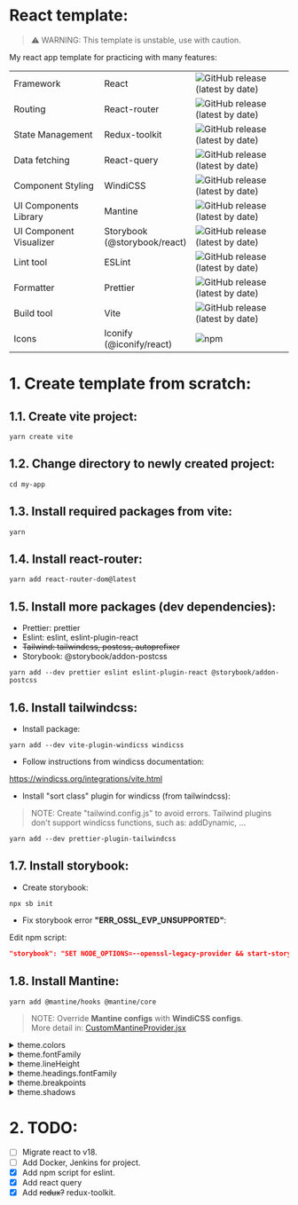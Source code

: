 # React template:

> ⚠️ WARNING: This template is unstable, use with caution.

My react app template for practicing with many features:

<table>
    <tbody>
        <tr>
            <td> Framework </td>
            <td> React </td>
            <td> <img alt="GitHub release (latest by date)" src="https://img.shields.io/github/v/release/facebook/react?color=B9C3FF&style=flat-square"> </td>
        </tr>
        <tr>
            <td> Routing </td>
            <td> React-router </td>
            <td> <img alt="GitHub release (latest by date)" src="https://img.shields.io/github/v/release/remix-run/react-router?color=B9C3FF&style=flat-square"> </td>
        </tr>
        <tr>
            <td> State Management </td>
            <td> Redux-toolkit </td>
            <td> <img alt="GitHub release (latest by date)" src="https://img.shields.io/github/v/release/reduxjs/redux-toolkit?color=B9C3FF&style=flat-square"> </td>
        </tr>
        <tr>
            <td> Data fetching </td>
            <td> React-query </td>
            <td> <img alt="GitHub release (latest by date)" src="https://img.shields.io/github/v/release/tannerlinsley/react-query?color=B9C3FF&style=flat-square"> </td>
        </tr>
        <tr>
            <td> Component Styling </td>
            <td> WindiCSS </td>
            <td> <img alt="GitHub release (latest by date)" src="https://img.shields.io/github/v/release/windicss/windicss?color=B9C3FF&style=flat-square"> </td>
        </tr>
        <tr>
            <td> UI Components Library </td>
            <td> Mantine </td>
            <td> <img alt="GitHub release (latest by date)" src="https://img.shields.io/github/v/release/mantinedev/mantine?color=B9C3FF&style=flat-square"> </td>
        </tr>
        <tr>
            <td> UI Component Visualizer </td>
            <td> Storybook <br/> (@storybook/react)</td>
            <td> <img alt="GitHub release (latest by date)" src="https://img.shields.io/github/v/release/storybookjs/storybook?color=B9C3FF&style=flat-square"> </td>
        </tr>
        <tr>
            <td> Lint tool </td>
            <td> ESLint </td>
            <td> <img alt="GitHub release (latest by date)" src="https://img.shields.io/github/v/release/eslint/eslint?color=B9C3FF&style=flat-square"> </td>
        </tr>
        <tr>
            <td> Formatter </td>
            <td> Prettier </td>
            <td> <img alt="GitHub release (latest by date)" src="https://img.shields.io/github/v/release/prettier/prettier?color=B9C3FF&style=flat-square"> </td>
        </tr>
        <tr>
            <td> Build tool </td>
            <td> Vite </td>
            <td> <img alt="GitHub release (latest by date)" src="https://img.shields.io/github/v/release/vitejs/vite?color=B9C3FF&style=flat-square"> </td>
        </tr>
        <tr>
            <td> Icons </td>
            <td> Iconify <br/> (@iconify/react) </td>
            <td> <img alt="npm" src="https://img.shields.io/npm/v/@iconify/react?color=B9C3FF&style=flat-square"> </td>
        </tr>
    </tbody>
</table>

# 1. Create template from scratch:

## 1.1. Create vite project:

```console
yarn create vite
```

## 1.2. Change directory to newly created project:

```console
cd my-app
```

## 1.3. Install required packages from vite:

```console
yarn
```

## 1.4. Install react-router:

```console
yarn add react-router-dom@latest
```

## 1.5. Install more packages (dev dependencies):

- Prettier: prettier
- Eslint: eslint, eslint-plugin-react
- ~~Tailwind: tailwindcss, postcss, autoprefixer~~
- Storybook: @storybook/addon-postcss

```console
yarn add --dev prettier eslint eslint-plugin-react @storybook/addon-postcss
```

## 1.6. Install tailwindcss:

- Install package:

```console
yarn add --dev vite-plugin-windicss windicss
```

- Follow instructions from windicss documentation:

https://windicss.org/integrations/vite.html

- Install "sort class" plugin for windicss (from tailwindcss):

> NOTE: Create "tailwind.config.js" to avoid errors. Tailwind plugins don't support windicss functions, such as: addDynamic, ...

```console
yarn add --dev prettier-plugin-tailwindcss
```

## 1.7. Install storybook:

- Create storybook:

```console
npx sb init
```

- Fix storybook error **"ERR_OSSL_EVP_UNSUPPORTED"**:

Edit npm script:

```json
"storybook": "SET NODE_OPTIONS=--openssl-legacy-provider && start-storybook -p 6006",
```

## 1.8. Install Mantine:

```console
yarn add @mantine/hooks @mantine/core
```

> NOTE: Override **Mantine configs** with **WindiCSS configs**.\
> More detail in: [CustomMantineProvider.jsx](/src/provider/CustomMantineProvider.jsx)

<details>
<summary>theme.colors</summary>
Use 'blue-gray' for dark color from Mantine, so 'dark' color from WindiCSS is removed

<p><a href="https://mantine.dev/theming/extend-theme/#default-colors">Base</a></p>
<p><a href="https://github.com/mantinedev/mantine/blob/master/src/mantine-styles/src/theme/default-colors.ts#L3">Base (github)</a></p>
<p><a href="https://windicss.org/utilities/general/colors.html">Changes</a></p>
<p><a href="https://github.com/windicss/windicss/blob/main/src/config/colors.ts#L132">Changes (github)</a></p>

```diff
{
          pink: [
-           '#fff0f6',
-           '#ffdeeb',
-           '#fcc2d7',
-           '#faa2c1',
-           '#f783ac',
-           '#f06595',
-           '#e64980',
-           '#d6336c',
-           '#c2255c',
-           '#a61e4d',
+           '#fdf2f8',
+           '#fce7f3',
+           '#fbcfe8',
+           '#f9a8d4',
+           '#f472b6',
+           '#ec4899',
+           '#db2777',
+           '#be185d',
+           '#9d174d',
+           '#831843',

          ],
+         rose: [
+           '#fff1f2',
+           '#ffe4e6',
+           '#fecdd3',
+           '#fda4af',
+           '#fb7185',
+           '#f43f5e',
+           '#e11d48',
+           '#be123c',
+           '#9f1239',
+           '#881337',
+         ],
          red: [
-           '#fff5f5',
-           '#ffe3e3',
-           '#ffc9c9',
-           '#ffa8a8',
-           '#ff8787',
-           '#ff6b6b',
-           '#fa5252',
-           '#f03e3e',
-           '#e03131',
-           '#c92a2a',
+           '#fef2f2',
+           '#fee2e2',
+           '#fecaca',
+           '#fca5a5',
+           '#f87171',
+           '#ef4444',
+           '#dc2626',
+           '#b91c1c',
+           '#991b1b',
+           '#7f1d1d',
          ],
          orange: [
-           '#fff4e6',
-           '#ffe8cc',
-           '#ffd8a8',
-           '#ffc078',
-           '#ffa94d',
-           '#ff922b',
-           '#fd7e14',
-           '#f76707',
-           '#e8590c',
-           '#d9480f',
+           '#fff7ed',
+           '#ffedd5',
+           '#fed7aa',
+           '#fdba74',
+           '#fb923c',
+           '#f97316',
+           '#ea580c',
+           '#c2410c',
+           '#9a3412',
+           '#7c2d12',
          ],
          yellow: [
-           '#fff9db',
-           '#fff3bf',
-           '#ffec99',
-           '#ffe066',
-           '#ffd43b',
-           '#fcc419',
-           '#fab005',
-           '#f59f00',
-           '#f08c00',
-           '#e67700',
+           '#fefce8',
+           '#fef9c3',
+           '#fef08a',
+           '#fde047',
+           '#facc15',
+           '#eab308',
+           '#ca8a04',
+           '#a16207',
+           '#854d0e',
+           '#713f12',
          ],
+         amber: [
+           '#fffbeb',
+           '#fef3c7',
+           '#fde68a',
+           '#fcd34d',
+           '#fbbf24',
+           '#f59e0b',
+           '#d97706',
+           '#b45309',
+           '#92400e',
+           '#78350f',
+         ],
          lime: [
-           '#f4fce3',
-           '#e9fac8',
-           '#d8f5a2',
-           '#c0eb75',
-           '#a9e34b',
-           '#94d82d',
-           '#82c91e',
-           '#74b816',
-           '#66a80f',
-           '#5c940d',
+           '#f7fee7',
+           '#ecfccb',
+           '#d9f99d',
+           '#bef264',
+           '#a3e635',
+           '#84cc16',
+           '#65a30d',
+           '#4d7c0f',
+           '#3f6212',
+           '#365314',
          ],
          green: [
-           '#ebfbee',
-           '#d3f9d8',
-           '#b2f2bb',
-           '#8ce99a',
-           '#69db7c',
-           '#51cf66',
-           '#40c057',
-           '#37b24d',
-           '#2f9e44',
-           '#2b8a3e',
+           '#f0fdf4',
+           '#dcfce7',
+           '#bbf7d0',
+           '#86efac',
+           '#4ade80',
+           '#22c55e',
+           '#16a34a',
+           '#15803d',
+           '#166534',
+           '#14532d',
          ],
+         emerald: [
+           '#ecfdf5',
+           '#d1fae5',
+           '#a7f3d0',
+           '#6ee7b7',
+           '#34d399',
+           '#10b981',
+           '#059669',
+           '#047857',
+           '#065f46',
+           '#064e3b',
+         ],
          teal: [
-           '#e6fcf5',
-           '#c3fae8',
-           '#96f2d7',
-           '#63e6be',
-           '#38d9a9',
-           '#20c997',
-           '#12b886',
-           '#0ca678',
-           '#099268',
-           '#087f5b',
+           '#f0fdfa',
+           '#ccfbf1',
+           '#99f6e4',
+           '#5eead4',
+           '#2dd4bf',
+           '#14b8a6',
+           '#0d9488',
+           '#0f766e',
+           '#115e59',
+           '#134e4a',
          ],
          cyan: [
-           '#e3fafc',
-           '#c5f6fa',
-           '#99e9f2',
-           '#66d9e8',
-           '#3bc9db',
-           '#22b8cf',
-           '#15aabf',
-           '#1098ad',
-           '#0c8599',
-           '#0b7285',
+           '#ecfeff',
+           '#cffafe',
+           '#a5f3fc',
+           '#67e8f9',
+           '#22d3ee',
+           '#06b6d4',
+           '#0891b2',
+           '#0e7490',
+           '#155e75',
+           '#164e63',
          ],
+         sky: [
+           '#f0f9ff',
+           '#e0f2fe',
+           '#bae6fd',
+           '#7dd3fc',
+           '#38bdf8',
+           '#0ea5e9',
+           '#0284c7',
+           '#0369a1',
+           '#075985',
+           '#0c4a6e',
+         ],
          blue: [
-           '#e7f5ff',
-           '#d0ebff',
-           '#a5d8ff',
-           '#74c0fc',
-           '#4dabf7',
-           '#339af0',
-           '#228be6',
-           '#1c7ed6',
-           '#1971c2',
-           '#1864ab',
+           '#eff6ff',
+           '#dbeafe',
+           '#bfdbfe',
+           '#93c5fd',
+           '#60a5fa',
+           '#3b82f6',
+           '#2563eb',
+           '#1d4ed8',
+           '#1e40af',
+           '#1e3a8a',
          ],
          indigo: [
-           '#edf2ff',
-           '#dbe4ff',
-           '#bac8ff',
-           '#91a7ff',
-           '#748ffc',
-           '#5c7cfa',
-           '#4c6ef5',
-           '#4263eb',
-           '#3b5bdb',
-           '#364fc7',
+           '#eef2ff',
+           '#e0e7ff',
+           '#c7d2fe',
+           '#a5b4fc',
+           '#818cf8',
+           '#6366f1',
+           '#4f46e5',
+           '#4338ca',
+           '#3730a3',
+           '#312e81',
          ],
+         purple: [
+           '#faf5ff',
+           '#f3e8ff',
+           '#e9d5ff',
+           '#d8b4fe',
+           '#c084fc',
+           '#a855f7',
+           '#9333ea',
+           '#7e22ce',
+           '#6b21a8',
+           '#581c87',
+         ],
          violet: [
-           '#f3f0ff',
-           '#e5dbff',
-           '#d0bfff',
-           '#b197fc',
-           '#9775fa',
-           '#845ef7',
-           '#7950f2',
-           '#7048e8',
-           '#6741d9',
-           '#5f3dc4',
+           '#f5f3ff',
+           '#ede9fe',
+           '#ddd6fe',
+           '#c4b5fd',
+           '#a78bfa',
+           '#8b5cf6',
+           '#7c3aed',
+           '#6d28d9',
+           '#5b21b6',
+           '#4c1d95',
          ],
+         fuchsia: [
+           '#fdf4ff',
+           '#fae8ff',
+           '#f5d0fe',
+           '#f0abfc',
+           '#e879f9',
+           '#d946ef',
+           '#c026d3',
+           '#a21caf',
+           '#86198f',
+           '#701a75',
+         ],
          gray: [
-           '#f8f9fa',
-           '#f1f3f5',
-           '#e9ecef',
-           '#dee2e6',
-           '#ced4da',
-           '#adb5bd',
-           '#868e96',
-           '#495057',
-           '#343a40',
-           '#212529',
+           '#fafafa',
+           '#f4f4f5',
+           '#e4e4e7',
+           '#d4d4d8',
+           '#a1a1aa',
+           '#71717a',
+           '#52525b',
+           '#3f3f46',
+           '#27272a',
+           '#18181b',
          ],
+         'blue-gray': [
+           '#f8fafc',
+           '#f1f5f9',
+           '#e2e8f0',
+           '#cbd5e1',
+           '#94a3b8',
+           '#64748b',
+           '#475569',
+           '#334155',
+           '#1e293b',
+           '#0f172a',
+         ],
+         'cool-gray': [
+           '#f9fafb',
+           '#f3f4f6',
+           '#e5e7eb',
+           '#d1d5db',
+           '#9ca3af',
+           '#6b7280',
+           '#4b5563',
+           '#374151',
+           '#1f2937',
+           '#111827',
+         ],
+         'warm-gray': [
+           '#fafaf9',
+           '#f5f5f4',
+           '#e7e5e4',
+           '#d6d3d1',
+           '#a8a29e',
+           '#78716c',
+           '#57534e',
+           '#44403c',
+           '#292524',
+           '#1c1917',
+         ],
+         'true-gray': [
+           '#fafafa',
+           '#f5f5f5',
+           '#e5e5e5',
+           '#d4d4d4',
+           '#a3a3a3',
+           '#737373',
+           '#525252',
+           '#404040',
+           '#262626',
+           '#171717',
+         ],
+         light: [
+           '#fdfdfd',
+           '#fcfcfc',
+           '#fafafa',
+           '#f8f9fa',
+           '#f6f6f6',
+           '#f2f2f2',
+           '#f1f3f5',
+           '#e9ecef',
+           '#dee2e6',
+           '#dde1e3',
+         ],
          dark: [
-           '#C1C2C5',
-           '#A6A7AB',
-           '#909296',
-           '#5c5f66',
-           '#373A40',
-           '#2C2E33',
-           '#25262b',
-           '#1A1B1E',
-           '#141517',
-           '#101113',
+           '#f8fafc',
+           '#f1f5f9',
+           '#e2e8f0',
+           '#cbd5e1',
+           '#94a3b8',
+           '#64748b',
+           '#475569',
+           '#334155',
+           '#1e293b',
+           '#0f172a',
+         ],
        }
```

</details>

<details>
<summary>theme.fontFamily</summary>
<p><a href="https://github.com/mantinedev/mantine/blob/master/src/mantine-styles/src/theme/default-theme.ts#L19">Base (github)</a></p>
<p><a href="https://github.com/windicss/windicss/blob/main/src/config/base.ts#L530">Changes (github)</a></p>

```diff
- '-apple-system, BlinkMacSystemFont, Segoe UI, Roboto, Helvetica, Arial, sans-serif, Apple Color Emoji, Segoe UI Emoji'

+ 'ui-sans-serif, system-ui, -apple-system, BlinkMacSystemFont, Segoe UI, Roboto, Helvetica, Arial, sans-serif, Apple Color Emoji, Segoe UI Emoji'
```

</details>

<details>
<summary>theme.lineHeight</summary>
<p><a href="https://github.com/mantinedev/mantine/blob/master/src/mantine-styles/src/theme/default-theme.ts#L17">Base (github)</a></p>
<p><a href="https://github.com/windicss/windicss/blob/main/src/config/base.ts#L797">Changes (github)</a></p>

```diff
- 1.55

+ 1
```

</details>

<details>
<summary>theme.headings.fontFamily</summary>
<p><a href="https://github.com/mantinedev/mantine/blob/master/src/mantine-styles/src/theme/default-theme.ts#L66">Base (github)</a></p>
<p><a href="https://github.com/windicss/windicss/blob/main/src/config/base.ts#L530">Changes (github)</a></p>

```diff
- '-apple-system, BlinkMacSystemFont, Segoe UI, Roboto, Helvetica, Arial, sans-serif, Apple Color Emoji, Segoe UI Emoji'

+ 'ui-sans-serif, system-ui, -apple-system, BlinkMacSystemFont, Segoe UI, Roboto, Helvetica, Arial, sans-serif, Apple Color Emoji, Segoe UI Emoji'
```

</details>

<details>
<summary>theme.breakpoints</summary>
<p><a href="https://mantine.dev/theming/extend-theme/#breakpoints">Base</a></p>
<p><a href="https://github.com/mantinedev/mantine/blob/master/src/mantine-styles/src/theme/default-theme.ts#L56">Base (github)</a></p>
<p><a href="https://windicss.org/features/responsive-design.html#breakpoints">Changes</a></p>
<p><a href="https://github.com/windicss/windicss/blob/main/src/config/base.ts#L66">Changes (github)</a></p>

```diff
{
-   xs: 576
-   sm: 768
-   md: 992
-   lg: 1200
-   xl: 1400
+   sm: 640,
+   md: 768,
+   lg: 1024,
+   xl: 1280,
+   '2xl': 1536,
}

```

</details>

<details>
<summary>theme.shadows</summary>
<p><a href="https://github.com/mantinedev/mantine/blob/master/src/mantine-styles/src/theme/default-theme.ts#L24">Base (github)</a></p>
<p><a href="https://github.com/windicss/windicss/blob/main/src/config/base.ts#L422">Changes (github)</a></p>

```diff
{
-   xs: '0 1px 3px rgba(0, 0, 0, 0.05), 0 1px 2px rgba(0, 0, 0, 0.1)',
-   sm: '0 1px 3px rgba(0, 0, 0, 0.05), rgba(0, 0, 0, 0.05) 0px 10px 15px -5px, rgba(0, 0, 0, 0.04) 0px 7px 7px -5px',
-   md: '0 1px 3px rgba(0, 0, 0, 0.05), rgba(0, 0, 0, 0.05) 0px 20px 25px -5px, rgba(0, 0, 0, 0.04) 0px 10px 10px -5px',
-   lg: '0 1px 3px rgba(0, 0, 0, 0.05), rgba(0, 0, 0, 0.05) 0px 28px 23px -7px, rgba(0, 0, 0, 0.04) 0px 12px 12px -7px',
-   xl: '0 1px 3px rgba(0, 0, 0, 0.05), rgba(0, 0, 0, 0.05) 0px 36px 28px -7px, rgba(0, 0, 0, 0.04) 0px 17px 17px -7px',
+   sm: '0 1px 2px 0 rgb(0 0 0/0.05)',
+   md: '0 4px 6px -1px rgb(0 0 0/0.1),0 2px 4px -2px rgb(0 0 0/0.1)',
+   lg: '0 10px 15px -3px rgb(0 0 0/0.1),0 4px 6px -4px rgb(0 0 0/0.1)',
+   xl: '0 20px 25px -5px rgb(0 0 0/0.1),0 8px 10px -6px rgb(0 0 0/0.1)',
+   '2xl': '0 25px 50px -12px rgb(0 0 0/0.25)',
+   inner: 'inset 0 2px 4px 0 rgb(0 0 0/0.05)',
+   none: '0 0 #0000',
}

```

</details>

# 2. TODO:

- [ ] Migrate react to v18.
- [ ] Add Docker, Jenkins for project.
- [x] Add npm script for eslint.
- [x] Add react query
- [x] Add ~~redux?~~ redux-toolkit.
